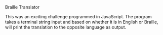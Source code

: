 Braille Translator

  This was an exciting challenge programmed in JavaScript. The program takes a terminal string input and based on whether it is in English or Braille, will print the translation to the
  opposite language as output.
